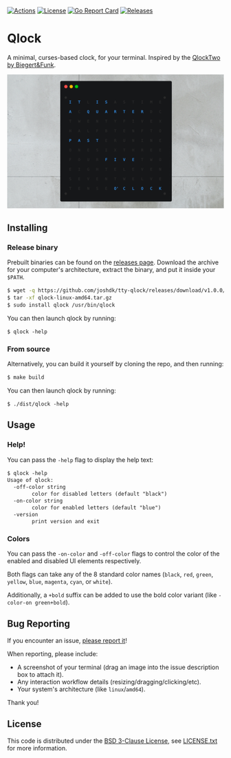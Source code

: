 [![Actions][github-actions-badge]][github-actions-link]
[![License][license-badge]][license-link]
[![Go Report Card][go-report-badge]][go-report-link]
[![Releases][github-release-badge]][github-release-link]

# Qlock

A minimal, curses-based clock, for your terminal. Inspired by the [QlockTwo by Biegert&Funk](https://qlocktwo.com/us/ "QlockTwo by Biegert&Funk").

![qlock screenshot](images/screenshot.jpg "qlock screenshot")

## Installing

### Release binary

Prebuilt binaries can be found on the [releases page][github-release-link]. Download the archive for your computer's architecture, extract the binary, and put it inside your `$PATH`.

```bash
$ wget -q https://github.com/joshdk/tty-qlock/releases/download/v1.0.0/qlock-linux-amd64.tar.gz
$ tar -xf qlock-linux-amd64.tar.gz
$ sudo install qlock /usr/bin/qlock
```

You can then launch qlock by running:

```
$ qlock -help
```

### From source

Alternatively, you can build it yourself by cloning the repo, and then running:

```bash
$ make build
```

You can then launch qlock by running:

```
$ ./dist/qlock -help
```

## Usage

### Help!

You can pass the `-help` flag to display the help text:

```
$ qlock -help
Usage of qlock:
  -off-color string
        color for disabled letters (default "black")
  -on-color string
        color for enabled letters (default "blue")
  -version
        print version and exit
```

### Colors

You can pass the `-on-color` and `-off-color` flags to control the color of the enabled and disabled UI elements respectively.

Both flags can take any of the 8 standard color names (`black`, `red`, `green`, `yellow`, `blue`, `magenta`, `cyan`, or `white`).

Additionally, a `+bold` suffix can be added to use the bold color variant (like `-color-on green+bold`).

## Bug Reporting

If you encounter an issue, [please report it](https://github.com/joshdk/tty-qlock/issues/new)!

When reporting, please include:

- A screenshot of your terminal (drag an image into the issue description box to attach it).
- Any interaction workflow details (resizing/dragging/clicking/etc).
- Your system's architecture (like `linux`/`amd64`).

Thank you!

## License

This code is distributed under the [BSD 3-Clause License][license-link], see [LICENSE.txt][license-file] for more information.

[github-actions-badge]:  https://github.com/joshdk/tty-qlock/workflows/Build/badge.svg
[github-actions-link]:   https://github.com/joshdk/tty-qlock/actions
[github-release-badge]:  https://img.shields.io/github/release/joshdk/tty-qlock/all.svg
[github-release-link]:   https://github.com/joshdk/tty-qlock/releases
[go-report-badge]:  https://goreportcard.com/badge/github.com/joshdk/tty-qlock
[go-report-link]:   https://goreportcard.com/report/github.com/joshdk/tty-qlock
[license-badge]:    https://img.shields.io/badge/license-BSD-green.svg
[license-file]:     https://github.com/joshdk/tty-qlock/blob/master/LICENSE.txt
[license-link]:     https://opensource.org/licenses/BSD-3-Clause
